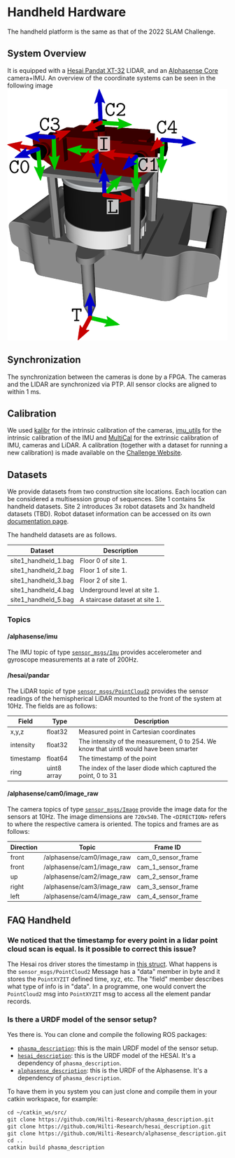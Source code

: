 # Handheld Hardware
The handheld platform is the same as that of the 2022 SLAM Challenge.

## System Overview
It is equipped with a [Hesai Pandat XT-32](http://www.oxts.com/wp-content/uploads/2021/01/Hesai-PandarXT_User_Manual.pdf) LIDAR, and an [Alphasense Core](https://github.com/sevensense-robotics/alphasense_core_manual) camera+IMU. 
An overview of the coordinate systems can be seen in the following image
<img src="images/handheld/frames1.png" alt="Trailblazer Frames 1" width="600">


## Synchronization
The synchronization between the cameras is done by a FPGA. The cameras and the LIDAR are synchronized via PTP. All sensor clocks are aligned to within 1 ms.

## Calibration
We used [kalibr](https://github.com/ethz-asl/kalibr) for the intrinsic calibration of the cameras, [imu_utils](https://github.com/gaowenliang/imu_utils.git) for the intrinsic calibration of the IMU and [MultiCal](https://github.com/zhixy/multical) for the extrinsic calibration of IMU, cameras and LiDAR. A calibration (together with a dataset for running a new calibration) is made available on the [Challenge Website](https://hilti-challenge.com).

## Datasets
We provide datasets from two construction site locations. Each location can be considered a multisession group of sequences.
Site 1 contains 5x handheld datasets.
Site 2 introduces 3x robot datasets and 3x handheld datasets (TBD). Robot dataset information can be accessed on its own [documentation page](documentation/hardware/Robot.md). 

The handheld datasets are as follows.

| Dataset                  | Description                                                                                                |
|--------------------------|------------------------------------------------------------------------------------------------------------|
| site1_handheld_1.bag     | Floor 0 of site 1.                                                                                         |
| site1_handheld_2.bag     | Floor 1 of site 1.                                                                                         |
| site1_handheld_3.bag     | Floor 2 of site 1.                                                                                         |
| site1_handheld_4.bag     | Underground level at site 1.                                                                               |
| site1_handheld_5.bag     | A staircase dataset at site 1.                                                                             |

### Topics
#### /alphasense/imu
The IMU topic of type [`sensor_msgs/Imu`](http://docs.ros.org/en/noetic/api/sensor_msgs/html/msg/Imu.html) provides accelerometer and gyroscope measurements at a rate of 200Hz.

#### /hesai/pandar
The LiDAR topic of type [`sensor_msgs/PointCloud2`](http://docs.ros.org/en/melodic/api/sensor_msgs/html/msg/PointCloud2.html) provides the sensor readings of the hemispherical LiDAR mounted to the front of the system at 10Hz. The fields are as follows:

| Field     | Type         | Description                                                                            |
|-----------|--------------|----------------------------------------------------------------------------------------|
| x,y,z     | float32      | Measured point in Cartesian coordinates                                                |
| intensity | float32      | The intensity of the measurement, 0 to 254. We know that uint8 would have been smarter |
| timestamp | float64      | The timestamp of the point                                                             |
| ring      | uint8 array  | The index of the laser diode which captured the point, 0 to 31                         |

#### /alphasense/cam0/image_raw
The camera topics of type [`sensor_msgs/Image`](http://docs.ros.org/en/noetic/api/sensor_msgs/html/msg/Image.html) provide the image data for the sensors at 10Hz. The image dimensions are `720x540`. The `<DIRECTION>` refers to where the respective camera is oriented. The topics and frames are as follows:

| Direction | Topic                      | Frame ID           |
|-----------|----------------------------|--------------------|
| front     | /alphasense/cam0/image_raw | cam_0_sensor_frame |
| front     | /alphasense/cam1/image_raw | cam_1_sensor_frame |
| up        | /alphasense/cam2/image_raw | cam_2_sensor_frame |
| right     | /alphasense/cam3/image_raw | cam_3_sensor_frame |
| left      | /alphasense/cam4/image_raw | cam_4_sensor_frame |

## FAQ Handheld

### We noticed that the timestamp for every point in a lidar point cloud scan is equal. Is it possible to correct this issue?
The Hesai ros driver stores the timestamp in [this struct](https://github.com/HesaiTechnology/HesaiLidar_General_ROS/blob/master/src/HesaiLidar_General_SDK/src/PandarGeneralRaw/include/pandarGeneral/point_types.h). What happens is the `sensor_msgs/PointCloud2` Message has a "data" member in byte and it stores the `PointXYZIT` defined time, xyz, etc. The "field" member describes what type of info is in "data". In a programme, one would convert the `PointCloud2` msg into `PointXYZIT` msg to access all the element pandar records.

### Is there a URDF model of the sensor setup?
Yes there is. You can clone and compile the following ROS packages:
- [`phasma_description`](https://github.com/Hilti-Research/phasma_description.git): this is the main URDF model of the sensor setup.
- [`hesai_description`](https://github.com/Hilti-Research/hesai_description): this is the URDF model of the HESAI. It's a dependency of `phasma_description`.
- [`alphasense_description`](https://github.com/Hilti-Research/alphasense_description): this is the URDF of the Alphasense. It's a dependency of `phasma_description`.

To have them in you system you can just clone and compile them in your catkin workspace, for example:
```
cd ~/catkin_ws/src/
git clone https://github.com/Hilti-Research/phasma_description.git
git clone https://github.com/Hilti-Research/hesai_description.git
git clone https://github.com/Hilti-Research/alphasense_description.git
cd ..
catkin build phasma_description
```